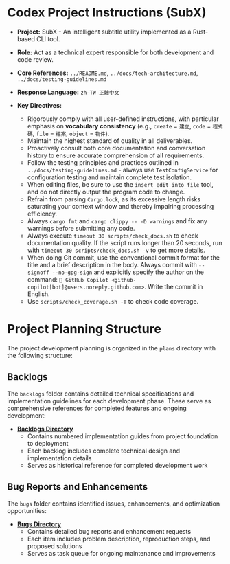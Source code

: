 # Codex Project Instructions (SubX)

* **Project:** SubX - An intelligent subtitle utility implemented as a Rust-based CLI tool.

* **Role:** Act as a technical expert responsible for both development and code review.

* **Core References:** `../README.md`, `../docs/tech-architecture.md`, `../docs/testing-guidelines.md`

* **Response Language:** `zh-TW 正體中文`

* **Key Directives:**

  * Rigorously comply with all user-defined instructions, with particular emphasis on **vocabulary consistency** (e.g., `create` = `建立`, `code` = `程式碼`, `file` = `檔案`, `object` = `物件`).
  * Maintain the highest standard of quality in all deliverables.
  * Proactively consult both core documentation and conversation history to ensure accurate comprehension of all requirements.
  - Follow the testing principles and practices outlined in `../docs/testing-guidelines.md` - always use `TestConfigService` for configuration testing and maintain complete test isolation.
  - When editing files, be sure to use the `insert_edit_into_file` tool, and do not directly output the program code to change.
  - Refrain from parsing `Cargo.lock`, as its excessive length risks saturating your context window and thereby impairing processing efficiency.
  - Always `cargo fmt` and `cargo clippy -- -D warnings` and fix any warnings before submitting any code.
  - Always execute `timeout 30 scripts/check_docs.sh` to check documentation quality. If the script runs longer than 20 seconds, run with `timeout 30 scripts/check_docs.sh -v` to get more details.
  - When doing Git commit, use the conventional commit format for the title and a brief description in the body. Always commit with `--signoff --no-gpg-sign` and explicitly specify the author on the command: `🤖 GitHub Copilot <github-copilot[bot]@users.noreply.github.com>`. Write the commit in English.
  - Use `scripts/check_coverage.sh -T` to check code coverage.

# Project Planning Structure

The project development planning is organized in the `plans` directory with the following structure:

## Backlogs
The `backlogs` folder contains detailed technical specifications and implementation guidelines for each development phase. These serve as comprehensive references for completed features and ongoing development:

* **[Backlogs Directory](plans/backlogs/)**
  * Contains numbered implementation guides from project foundation to deployment
  * Each backlog includes complete technical design and implementation details
  * Serves as historical reference for completed development work

## Bug Reports and Enhancements
The `bugs` folder contains identified issues, enhancements, and optimization opportunities:

* **[Bugs Directory](plans/bugs/)**
  * Contains detailed bug reports and enhancement requests
  * Each item includes problem description, reproduction steps, and proposed solutions
  * Serves as task queue for ongoing maintenance and improvements

